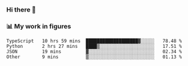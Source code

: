 ### Hi there 👋

### 📊 My work in figures

<!--START_SECTION:waka-->

```text
TypeScript   10 hrs 59 mins  ███████████████████▓░░░░░   78.48 %
Python       2 hrs 27 mins   ████▒░░░░░░░░░░░░░░░░░░░░   17.51 %
JSON         19 mins         ▓░░░░░░░░░░░░░░░░░░░░░░░░   02.34 %
Other        9 mins          ▒░░░░░░░░░░░░░░░░░░░░░░░░   01.13 %
```

<!--END_SECTION:waka-->
